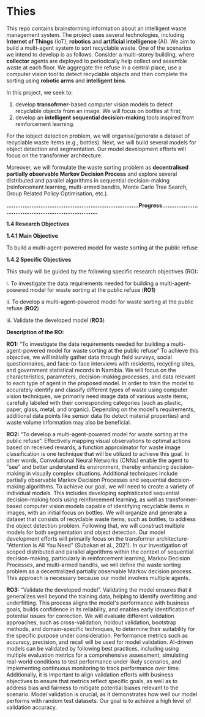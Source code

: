 # Thies

This repo contains brainstorming information about an intelligent waste management system. The project uses several technologies, including **Internet of Things** (IoT), **robotics**  and **artificial intelligence** (AI). We aim to build a multi-agent system to sort recyclable waste. One of the scenarios we intend to develop is as follows. Consider a multi-storey building, where __collector__ agents are deployed to periodically help collect and assemble waste at each floor. We aggregate the refuse in a central place, use a computer vision tool to detect recyclable objects and then complete the sorting using __robotic arms__ and __intelligent bins__.

In this project, we seek to:

1. develop **transofrmer**-based computer vision models to detect recyclable objects from an image. We will focus on bottles at first;
1. develop an __intelligent__ **sequential decision-making** tools inspired from reinforcement learning.

For the iobject detection problem, we will organise/generate a dataset of recyclable waste items (e.g., bottles). Next, we will build several models for object detection and segmentation. Our model development efforts will focus on the transformer architecture.

Moreover, we will formulate the waste sorting problem as **decentralised partially observable Markov Decision Process** and explore several distributed and parallel algorithms in sequential decision-making (reinforcement learning, multi-armed bandits, Monte Carlo Tree Search, Group Related Policy Optimisation, etc.). 

**..........................................................................Progress.......................................................................**

**1.4 Research Objectives**

**1.4.1 Main Objective**

To build a multi-agent-powered model for waste sorting at the public refuse

**1.4.2 Specific Objectives**

This study will be guided by the following specific research objectives (RO):

i.	To investigate the data requirements needed for building a multi-agent-powered model for waste sorting at the public refuse (**RO1**)

ii.	To develop a multi-agent-powered model for waste sorting at the public refuse (**RO2**)

iii.	Validate the developed model (**RO3**)

**Description of the RO:**

**RO1:** “To investigate the data requirements needed for building a multi-agent-powered model for waste sorting at the public refuse” To achieve this objective, we will initially gather data through field surveys, social questionnaires, and face-to-face interviews with residents, recycling sites, and government statistical records in Namibia. We will focus on the characteristics, parameters, decision-making processes, and data relevant to each type of agent in the proposed model. In order to train the model to accurately identify and classify different types of waste using computer vision techniques, we primarily need image data of various waste items, carefully labeled with their corresponding categories (such as plastic, paper, glass, metal, and organic). Depending on the model's requirements, additional data points like sensor data (to detect material properties) and waste volume information may also be beneficial.

**RO2:** “To develop a multi-agent-powered model for waste sorting at the public refuse”. Effectively mapping visual observations to optimal actions based on received rewards, a function approximator for waste image classification is one technique that will be utilized to achieve this goal. In other words, Convolutional Neural Networks (CNNs) enable the agent to "see" and better understand its environment, thereby enhancing decision-making in visually complex situations. Additional techniques include partially observable Markov Decision Processes and sequential decision-making algorithms. To achieve our goal, we will need to create a variety of individual models. This includes developing sophisticated sequential decision-making tools using reinforcement learning, as well as transformer-based computer vision models capable of identifying recyclable items in images, with an initial focus on bottles. We will organize and generate a dataset that consists of recyclable waste items, such as bottles, to address the object detection problem. Following that, we will construct multiple models for both segmentation and object detection. Our model development efforts will primarily focus on the transformer architecture-"Attention is All You Need" (Subakan et al., 2021).
In our investigation of scoped distributed and parallel algorithms within the context of sequential decision-making, particularly in reinforcement learning, Markov Decision Processes, and multi-armed bandits, we will define the waste sorting problem as a decentralized partially observable Markov decision process. This approach is necessary because our model involves multiple agents.

**RO3:** “Validate the developed model”. Validating the model ensures that it generalizes well beyond the training data, helping to identify overfitting and underfitting. This process aligns the model's performance with business goals, builds confidence in its reliability, and enables early identification of potential issues for correction. We will evaluate different validation approaches, such as cross-validation, holdout validation, bootstrap methods, and domain-specific techniques, to determine their suitability for the specific purpose under consideration. Performance metrics such as accuracy, precision, and recall will be used for model validation. AI-driven models can be validated by following best practices, including using multiple evaluation metrics for a comprehensive assessment, simulating real-world conditions to test performance under likely scenarios, and implementing continuous monitoring to track performance over time. Additionally, it is important to align validation efforts with business objectives to ensure that metrics reflect specific goals, as well as to address bias and fairness to mitigate potential biases relevant to the scenario. Model validation is crucial, as it demonstrates how well our model performs with random test datasets. Our goal is to achieve a high level of validation accuracy.
